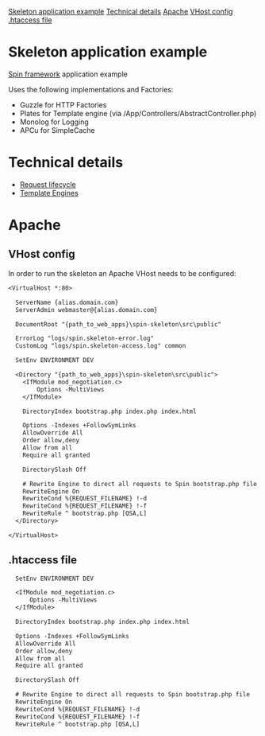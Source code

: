 <!-- https://github.com/naokazuterada/MarkdownTOC -->

<!-- MarkdownTOC list_bullets=" " bracket="round" lowercase="true" autolink="true" indent="  " -->

  [Skeleton application example](#skeleton-application-example)
  [Technical details](#technical-details)
  [Apache](#apache)
    [VHost config](#vhost-config)
    [.htaccess file](#htaccess-file)

<!-- /MarkdownTOC -->

# Skeleton application example

[Spin framework](https://github.com/Celarius/spin-framework) application example

Uses the following implementations and Factories:
* Guzzle for HTTP Factories
* Plates for Template engine (via /App/Controllers/AbstractController.php)
* Monolog for Logging
* APCu for SimpleCache

# Technical details
* [Request lifecycle](doc/request_lifecycle.md)
* [Template Engines](doc/template_engines.md)

# Apache
## VHost config
In order to run the skeleton an Apache VHost needs to be configured:

```txt
<VirtualHost *:80>

  ServerName {alias.domain.com}
  ServerAdmin webmaster@{alias.domain.com}

  DocumentRoot "{path_to_web_apps}\spin-skeleton\src\public"

  ErrorLog "logs/spin.skeleton-error.log"
  CustomLog "logs/spin.skeleton-access.log" common

  SetEnv ENVIRONMENT DEV

  <Directory "{path_to_web_apps}\spin-skeleton\src\public">
    <IfModule mod_negotiation.c>
        Options -MultiViews
    </IfModule>

    DirectoryIndex bootstrap.php index.php index.html

    Options -Indexes +FollowSymLinks
    AllowOverride All
    Order allow,deny
    Allow from all
    Require all granted

    DirectorySlash Off

    # Rewrite Engine to direct all requests to Spin bootstrap.php file
    RewriteEngine On
    RewriteCond %{REQUEST_FILENAME} !-d
    RewriteCond %{REQUEST_FILENAME} !-f
    RewriteRule ^ bootstrap.php [QSA,L]
  </Directory>

</VirtualHost>
```

## .htaccess file
```txt
  SetEnv ENVIRONMENT DEV

  <IfModule mod_negotiation.c>
      Options -MultiViews
  </IfModule>

  DirectoryIndex bootstrap.php index.php index.html

  Options -Indexes +FollowSymLinks
  AllowOverride All
  Order allow,deny
  Allow from all
  Require all granted

  DirectorySlash Off

  # Rewrite Engine to direct all requests to Spin bootstrap.php file
  RewriteEngine On
  RewriteCond %{REQUEST_FILENAME} !-d
  RewriteCond %{REQUEST_FILENAME} !-f
  RewriteRule ^ bootstrap.php [QSA,L]
```

